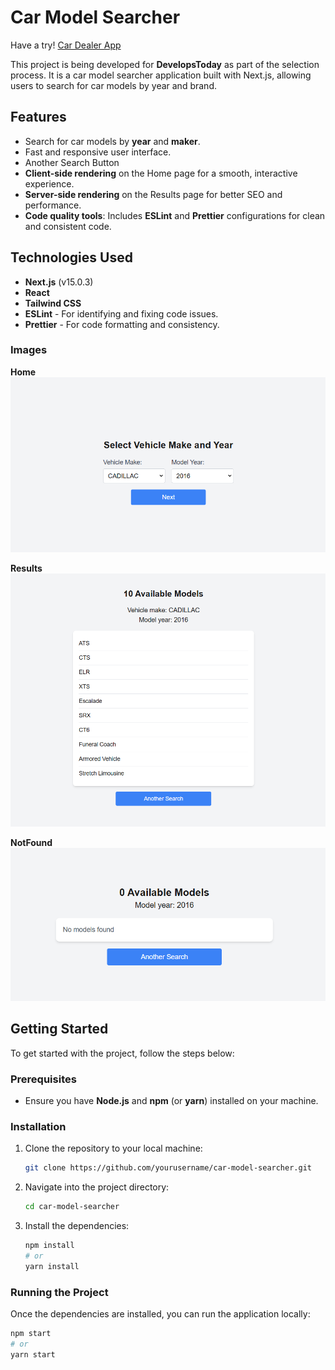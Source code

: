 # Car Model Searcher

Have a try! [Car Dealer App](https://car-dealer-app-develops-today.vercel.app/)

This project is being developed for **DevelopsToday** as part of the selection process. It is a car model searcher application built with Next.js, allowing users to search for car models by year and brand.

## Features

- Search for car models by **year** and **maker**.
- Fast and responsive user interface.
- Another Search Button
- **Client-side rendering** on the Home page for a smooth, interactive experience.
- **Server-side rendering** on the Results page for better SEO and performance.
- **Code quality tools**: Includes **ESLint** and **Prettier** configurations for clean and consistent code.

## Technologies Used

- **Next.js** (v15.0.3)
- **React**
- **Tailwind CSS**
- **ESLint** - For identifying and fixing code issues.
- **Prettier** - For code formatting and consistency.

### Images

**Home**
![Home](./public/images/home.png)

**Results**
![Results](./public/images/results.png)

**NotFound**
![Not Found](./public/images/notFound.png)

## Getting Started

To get started with the project, follow the steps below:

### Prerequisites

- Ensure you have **Node.js** and **npm** (or **yarn**) installed on your machine.

### Installation

1. Clone the repository to your local machine:

    ```bash
    git clone https://github.com/yourusername/car-model-searcher.git
    ```

2. Navigate into the project directory:

    ```bash
    cd car-model-searcher
    ```

3. Install the dependencies:

    ```bash
    npm install
    # or
    yarn install
    ```

### Running the Project

Once the dependencies are installed, you can run the application locally:

```bash
npm start
# or
yarn start
